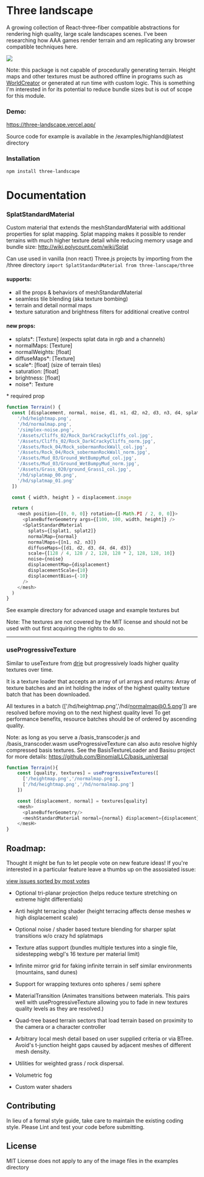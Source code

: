 # Three landscape

A growing collection of React-three-fiber compatible abstractions for rendering high quality, large scale landscapes scenes. I've been researching how AAA games render terrain and am replicating any browser compatible techniques here.

[<img src="/thumbnail.png">](https://three-landscape.vercel.app/)

Note: this package is not capable of procedurally generating terrain. Height maps and other textures must be authored offline in programs such as [WorldCreator](https://www.world-creator.com/) or generated at run time with custom logic. This is something I'm interested in for its potential to reduce bundle sizes but is out of scope for this module.

### Demo:

https://three-landscape.vercel.app/

Source code for example is available in the /examples/highland@latest directory

### Installation

`npm install three-landscape`

# Documentation

### SplatStandardMaterial

Custom material that extends the meshStandardMaterial with additional properties for splat mapping. Splat mapping makes it possible to render terrains with much higher texture detail while reducing memory usage and bundle size: http://wiki.polycount.com/wiki/Splat

Can use used in vanilla (non react) Three.js projects by importing from the /three directory `import SplatStandardMaterial from three-lanscape/three`

#### supports:

- all the props & behaviors of meshStandardMaterial
- seamless tile blending (aka texture bombing)
- terrain and detail normal maps
- texture saturation and brightness filters for additional creative control 

#### new props:

- splats*: [Texture] (expects splat data in rgb and a channels)
- normalMaps: [Texture]
- normalWeights: [float]
- diffuseMaps*: [Texture]
- scale*: [float] (size of terrain tiles)
- saturation: [float]
- brightness: [float]
- noise*: Texture 

\* required prop

```js
function Terrain() {
  const [displacement, normal, noise, d1, n1, d2, n2, d3, n3, d4, splat1, splat2] = useTexture([
    '/hd/heightmap.png',
    '/hd/normalmap.png',
    '/simplex-noise.png',
    '/Assets/Cliffs_02/Rock_DarkCrackyCliffs_col.jpg',
    '/Assets/Cliffs_02/Rock_DarkCrackyCliffs_norm.jpg',
    '/Assets/Rock_04/Rock_sobermanRockWall_col.jpg',
    '/Assets/Rock_04/Rock_sobermanRockWall_norm.jpg',
    '/Assets/Mud_03/Ground_WetBumpyMud_col.jpg',
    '/Assets/Mud_03/Ground_WetBumpyMud_norm.jpg',
    '/Assets/Grass_020/ground_Grass1_col.jpg',
    '/hd/splatmap_00.png',
    '/hd/splatmap_01.png'
  ])

  const { width, height } = displacement.image

  return (
    <mesh position={[0, 0, 0]} rotation={[-Math.PI / 2, 0, 0]}>
      <planeBufferGeometry args={[100, 100, width, height]} />
      <SplatStandardMaterial
        splats={[splat1, splat2]}
        normalMap={normal}
        normalMaps={[n1, n2, n3]}
        diffuseMaps={[d1, d2, d3, d4, d4, d3]}
        scale={[128 / 4, 128 / 2, 128, 128 * 2, 128, 128, 10]}
        noise={noise}
        displacementMap={displacement}
        displacementScale={10}
        displacementBias={-10}
      />
    </mesh>
  )
}
```

See example directory for advanced usage and example textures but 

Note: The textures are not covered by the MIT license and should not be used with out first acquiring the rights to do so.

---

### useProgressiveTexture

Similar to useTexture from [drie](https://github.com/pmndrs/drei) but progressively loads higher quality textures over time.


It is a texture loader that accepts an array of url arrays and returns: Array of texture batches and an int holding the index of the highest quality texture batch that has been downloaded.

All textures in a batch (['/hd/heightmap.png','/hd/normalmap@0.5.png']) are resolved before moving on to the next highest quality level
To get performance benefits, resource batches should be of ordered by ascending quality.

Note: as long as you serve a /basis_transcoder.js and /basis_transcoder.wasm useProgressiveTexture can also auto resolve highly compressed basis textures.
See the BasisTextureLoader and Basisu project for more details: https://github.com/BinomialLLC/basis_universal

```js
function Terrain(){
    const [quality, textures] = useProgressiveTextures([
      ['/heightmap.png','/normalmap.png'],
      ['/hd/heightmap.png','/hd/normalmap.png']
    ])

    const [displacement, normal] = textures[quality]
    <mesh>
      <planeBufferGeometry/>
      <meshStandardMaterial normal={normal} displacement={displacement} />
    </mesH>
}
```

<!--

### Anti terracing hightlmaps
when the mesh density of a terrain is high and height differece exceeds > 255 can look terraced.

this shader averages the the contributions of connected vertex, reducing/removing the terracing effect

###RayleighFog
more realistic implementation of Rayleigh scattering, also known as atmostpheric scattering

###Globe
takes grid of children and wraps geometry arround a sphere of size R

### Mirror grid
creates a grid with repeating, mirrored instances of a child mesh. Usefull for artifitially creating the appearence of infinite terrain from certain viewpoints. Works best with self similar terrains like moutain ranges or sand dunes.

<MirrorGrid>
  <Terrain />
</MirrorGrid>

### vector field material
Like height maps that displace allong the y but allow x,y and z vector values for displacement. Allows for things like overhangs ect.
https://www.youtube.com/watch?v=In1wzUDopLM&t=2586s&ab_channel=GDC


### MaterialTransition

Animates transitions between materials. This pairs well with useProgressiveTexture allowing you to fade in new textures quality levels as they are resolved.

#### props:

- speed: float seconds
  duration in seconds taken to transition to the next highest quality level.

- mesh: ref
  react ref of the containing mesh

```js
function Terrain(){
    const ref = useRef();
    const [SD, HD] = useProgressiveTextures(
        [t1, t1],
        [t2, t3]
    )
    return (
        <mesh ref={ref}>
            <plane>
            <MaterialTransition mesh={ref} speed={0.4}>
                <splatStandardMaterial {...SD}>
                <splatStandardMaterial {...HD}>
            </MaterialTransition>
        </mesh>
    )
}

```
-->

## Roadmap:

Thought it might be fun to let people vote on new feature ideas! If you're interested in a particular feature leave a thumbs up on the assosiated issue:

[view issues sorted by most votes](https://github.com/nwpointer/three-landscape/issues?q=is%3Aissue+is%3Aopen+sort%3Areactions-%2B1-desc)


- Optional tri-planar projection (helps reduce texture stretching on extreme hight differentials)

- Anti height terracing shader (height terracing affects dense meshes w high displacement scale)

- Optional noise / shader based texture blending for sharper splat transitions w/o crazy hd splatmaps

- Texture atlas support (bundles multiple textures into a single file, sidestepping webgl's 16 texture per material limit)

- Infinite mirror grid for faking infinite terrain in self similar environments (mountains, sand dunes)

- Support for wrapping textures onto spheres / semi sphere

- MaterialTransition (Animates transitions between materials. This pairs well with useProgressiveTexture allowing you to fade in new textures quality levels as they are resolved.)

- Quad-tree based terrain sectors that load terrain based on proximity to the camera or a character controller

- Arbitrary local mesh detail based on user supplied criteria or via BTree. Avoid's t-junction height gaps caused by adjacent meshes of different mesh density.

- Utilities for weighted grass / rock dispersal.

- Volumetric fog

- Custom water shaders

## Contributing

In lieu of a formal style guide, take care to maintain the existing coding style. Please Lint and test your code before submitting.

## License

MIT License does not apply to any of the image files in the examples directory
